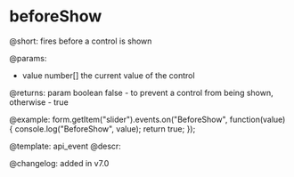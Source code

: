beforeShow
=============

@short: fires before a control is shown
 

@params:
- value     number[]    the current value of the control

@returns:
param   boolean     false - to prevent a control from being shown, otherwise - true


@example:
form.getItem("slider").events.on("BeforeShow", function(value) {
    console.log("BeforeShow", value);
    return true;
});


@template: api_event
@descr:

@changelog: added in v7.0
